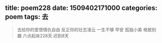 title: poem228
date: 1509402171000
categories: poem
tags: 去
---
> 去给你的爱恨情仇自由
反正你的壮志凌云
一生不够
早安
孤独小美
格致别趣
六点起床228天 迟到8天